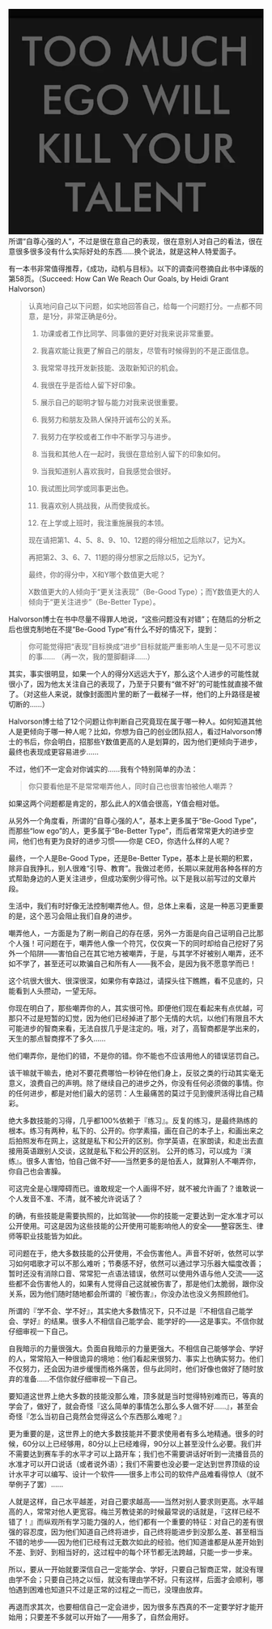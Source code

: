 ![](/images/xiaolai/growth/自尊心太强是进步的障碍.png)
所谓“自尊心强的人”，不过是很在意自己的表现，很在意别人对自己的看法，很在意很多很多没有什么实际好处的东西……换个说法，就是这种人特爱面子。

有一本书非常值得推荐，《成功，动机与目标》。以下的调查问卷摘自此书中译版的第58页。（Succeed: How Can We Reach Our Goals, by Heidi Grant Halvorson）

> 认真地问自己以下问题，如实地回答自己，给每一个问题打分。一点都不同意，是1分，非常正确是6分。
> 
> 1. 功课或者工作比同学、同事做的更好对我来说非常重要。
> 
> 1. 我喜欢能让我更了解自己的朋友，尽管有时候得到的不是正面信息。
> 
> 2. 我常常寻找开发新技能、汲取新知识的机会。
> 
> 3. 我很在乎是否给人留下好印象。
> 
> 4. 展示自己的聪明才智与能力对我来说很重要。
> 
> 5. 我努力和朋友及熟人保持开诚布公的关系。
> 
> 6. 我努力在学校或者工作中不断学习与进步。
> 
> 7. 当我和其他人在一起时，我很在意给别人留下的印象如何。
> 
> 8. 当我知道别人喜欢我时，自我感觉会很好。
> 
> 9. 我试图比同学或同事更出色。
> 
> 10. 我喜欢别人挑战我，从而使我成长。
> 
> 11. 在上学或上班时，我注重施展我的本领。
> 
> 现在请把第1、4、5、8、9、10、12题的得分相加之后除以7，记为X。
> 
> 再把第2、3、6、7、11题的得分想家之后除以5，记为Y。
> 
> 最终，你的得分中，X和Y哪个数值更大呢？
> 
> X数值更大的人倾向于“更关注表现”（Be-Good Type）；而Y数值更大的人倾向于“更关注进步”（Be-Better Type）。

Halvorson博士在书中尽量不得罪人地说，“这些问题没有对错”；在随后的分析之后也很克制地在不提“Be-Good Type”有什么不好的情况下，提到：
> 你可能觉得把“表现”目标换成“进步”目标就能严重影响人生是一见不可思议的事…… （再一次，我的蹩脚翻译……）

其实，事实很明显，如果一个人的得分X远远大于Y，那么这个人进步的可能性就很小了，因为他太关注自己的表现了，乃至于只要有“做不好”的可能性就直接不做了。（对这些人来说，就像封面图片里的断了一截梯子一样，他们的上升路径是被切断的……）

Halvorson博士给了12个问题让你判断自己究竟现在属于哪一种人。如何知道其他人是更倾向于哪一种人呢？比如，你想为自己的创业团队招人，看过Halvorson博士的书后，你会明白，招那些Y数值更高的人是划算的，因为他们更倾向于进步，最终也表现成更容易进步……

不过，他们不一定会对你诚实的……我有个特别简单的办法：

> 你只要看他是不是常常嘲弄他人，同时自己也很害怕被他人嘲弄？

如果这两个问题都是肯定的，那么此人的X值会很高，Y值会相对低。


从另外一个角度看，所谓的“自尊心强的人”，基本上更多属于“Be-Good Type”，而那些“low ego”的人，更多属于“Be-Better Type”，而后者常常更大的进步空间，他们也有更为良好的进步习惯——你是 CEO，你选什么样的人呢？

最终，一个人是Be-Good Type，还是Be-Better Type，基本上是长期的积累，除非自我挣扎，别人很难“引导、教育”。我做过老师，长期以来就用各种各样的方式帮助身边的人更关注进步，但成功案例少得可怜。以下是我以前写过的文章片段。

生活中，我们有时好像无法控制嘲弄他人。但，总体上来看，这是一种恶习更重要的是，这个恶习会阻止我们自身的进步。

嘲弄他人，一方面是为了刷一刷自己的存在感，另外一方面是向自己证明自己比那个人强！可问题在于，嘲弄他人像一个符咒，仅仅爽一下的同时却给自己挖好了另外一个陷阱——害怕自己在其它地方被嘲弄，于是，与其学不好被别人嘲弄，还不如不学了，甚至还可以欺骗自己和所有人——我不会，是因为我不愿意学而已！

这个坑很大很大、很深很深，如果你有幸路过，请探头往下瞧瞧，看不见底的，只能看到人头攒动，一望无际。

你现在明白了，那些嘲弄你的人，其实很可怜。即便他们现在看起来有点优越，可那只不过是短暂的幻觉，因为他们已经掉进了那个无情的大坑，以他们有限且不大可能进步的智商来看，无法自拔几乎是注定的。哦，对了，高智商都是学出来的，天生的那点智商撑不了多久……

他们嘲弄你，是他们的错，不是你的错。你不能也不应该用他人的错误惩罚自己。

该干嘛就干嘛去，绝对不要花费哪怕一秒钟在他们身上，反驳之类的行动其实毫无意义，浪费自己的声明。除了继续自己的进步之外，你没有任何必须做的事情。你的任何进步，都是对他们最大的惩罚：人生最痛苦的莫过于见到傻屄活得比自己精彩。

绝大多数技能的习得，几乎都100%依赖于『练习』。反复的练习，是最终熟练的根本。练习有两种，私下的、公开的。你学素描，画在自己的本子上，和画出来之后拍照发布在网上，这就是私下和公开的区别。你学英语，在家朗读，和走出去直接用英语跟别人交谈，这就是私下和公开的区别。 公开的练习，可以成为『演练』。很多人害怕，怕自己做不好——当然更多的是怕丢人，就算别人不嘲弄你，你自己也会害臊。

可这完全是心理障碍而已。谁敢规定一个人画得不好，就不被允许画了？谁敢说一个人发音不准、不清，就不被允许说话了？

的确，有些技能是需要执照的，比如驾驶——你的技能一定要达到一定水准才可以公开使用。可这是因为这些技能的公开使用可能影响他人的安全——整容医生、律师等职业技能皆为如此。

可问题在于，绝大多数技能的公开使用，不会伤害他人。声音不好听，依然可以学习如何唱歌才可以不那么难听；节奏感不好，依然可以通过学习乐器大幅度改善；暂时还没有消除口音、常常犯一点语法错误，依然可以使用外语与他人交流——这些都不会伤害他人的，如果有人觉得自己这就被伤害了，那是他们太脆弱，跟你没关系，因为他们随时随地都会所谓的『被伤害』，你没办法也没义务照顾他们。

所谓的『学不会、学不好』，其实绝大多数情况下，只不过是『不相信自己能学会、学好』的结果。很多人不相信自己能学会、能学好的——这是事实。不信你就仔细审视一下自己。

自我暗示的力量很强大。负面自我暗示的力量更强大。不相信自己能够学会、学好的人，常常陷入一种很诡异的境地：他们看起来很努力、事实上也确实努力。他们不仅努力，还会因为进步缓慢而格外痛苦，但与此同时，他们好像也做好了随时放弃的准备……不信你就仔细审视一下自己。

要知道这世界上绝大多数的技能没那么难，顶多就是当时觉得特别难而已，等真的学会了，做好了，就会奇怪『这么简单的事情怎么那么多人做不好……』，甚至会奇怪『怎么当初自己竟然会觉得这么个东西那么难呢？』

更为重要的是，这世界上的绝大多数技能并不要求使用者有多么地精通。很多的时候，60分以上已经够用，80分以上已经难得，90分以上甚至没什么必要。我们并不需要达到赛车手的水平才可以上路开车；我们也不需要讲话好听到一流播音员的水准才可以开口说话（或者说外语）；我们不需要也没必要一定达到世界顶级的设计水平才可以编写、设计一个软件——很多上市公司的软件产品难看得惊人（就不举例子了罢）……

人就是这样，自己水平越差，对自己要求越高——当然对别人要求则更高。水平越高的人，常常对他人更宽容。梅兰芳教徒弟的时候最常说的话就是，『这样已经不错了！』而纵观所有学习能力强的人，他们都有一个重要的特征：对自己的差有很强的容忍度，因为他们知道自己终将进步，自己终将能进步到没那么差、甚至相当不错的地步——因为他们已经有过无数次如此的经验。他们知道谁都是从差开始到不差、到好、到相当好的，这过程中的每个环节都无法跨越，只能一步一步来。

所以，要从一开始就要深信自己一定能学会、学好，只要自己智商正常，就没有理由学不会；只要自己持之以恒，就没有理由学不好。只有这样，后面才会顺利，哪怕遇到困难也知道只不过是正常的过程之一而已，没理由放弃。

再退而求其次，也要相信自己一定会进步，因为很多东西真的不一定要学好才能开始用；只要差不多就可以开始了——用多了，自然会用好。